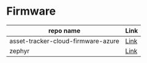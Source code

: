 # Firmware

| repo name | Link |
| --- | --- |
| asset-tracker-cloud-firmware-azure | [Link](https://github.com/NordicSemiconductor/asset-tracker-cloud-firmware-azure) |
| zephyr | [Link](https://github.com/zephyrproject-rtos/zephyr) |
